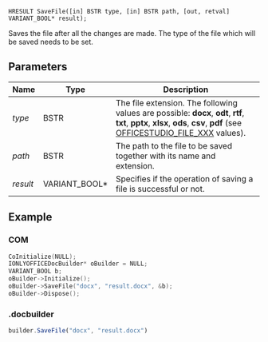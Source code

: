 `HRESULT SaveFile([in] BSTR type, [in] BSTR path, [out, retval] VARIANT_BOOL* result);`

Saves the file after all the changes are made. The type of the file which will be saved needs to be set.

## Parameters

| Name     | Type            | Description                                                                                                                                                                                                                                 |
| -------- | --------------- | ------------------------------------------------------------------------------------------------------------------------------------------------------------------------------------------------------------------------------------------- |
| *type*   | BSTR            | The file extension. The following values are possible: **docx**, **odt**, **rtf**, **txt**, **pptx**, **xlsx**, **ods**, **csv**, **pdf** (see [OFFICESTUDIO\_FILE\_XXX](../../../../Builder%20App/Overview/index.md#format-types) values). |
| *path*   | BSTR            | The path to the file to be saved together with its name and extension.                                                                                                                                                                      |
| *result* | VARIANT\_BOOL\* | Specifies if the operation of saving a file is successful or not.                                                                                                                                                                           |

## Example

### COM

```cpp
CoInitialize(NULL);
IONLYOFFICEDocBuilder* oBuilder = NULL;
VARIANT_BOOL b;
oBuilder->Initialize();
oBuilder->SaveFile("docx", "result.docx", &b);
oBuilder->Dispose();
```

### .docbuilder

```ts
builder.SaveFile("docx", "result.docx")
```
